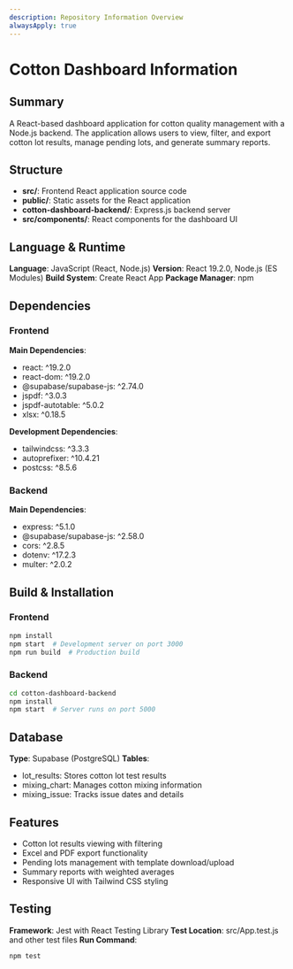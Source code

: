 ```yaml
---
description: Repository Information Overview
alwaysApply: true
---
```


# Cotton Dashboard Information

## Summary
A React-based dashboard application for cotton quality management with a Node.js backend. The application allows users to view, filter, and export cotton lot results, manage pending lots, and generate summary reports.

## Structure
- **src/**: Frontend React application source code
- **public/**: Static assets for the React application
- **cotton-dashboard-backend/**: Express.js backend server
- **src/components/**: React components for the dashboard UI

## Language & Runtime
**Language**: JavaScript (React, Node.js)
**Version**: React 19.2.0, Node.js (ES Modules)
**Build System**: Create React App
**Package Manager**: npm

## Dependencies

### Frontend
**Main Dependencies**:
- react: ^19.2.0
- react-dom: ^19.2.0
- @supabase/supabase-js: ^2.74.0
- jspdf: ^3.0.3
- jspdf-autotable: ^5.0.2
- xlsx: ^0.18.5

**Development Dependencies**:
- tailwindcss: ^3.3.3
- autoprefixer: ^10.4.21
- postcss: ^8.5.6

### Backend
**Main Dependencies**:
- express: ^5.1.0
- @supabase/supabase-js: ^2.58.0
- cors: ^2.8.5
- dotenv: ^17.2.3
- multer: ^2.0.2

## Build & Installation

### Frontend
```bash
npm install
npm start  # Development server on port 3000
npm run build  # Production build
```

### Backend
```bash
cd cotton-dashboard-backend
npm install
npm start  # Server runs on port 5000
```

## Database
**Type**: Supabase (PostgreSQL)
**Tables**:
- lot_results: Stores cotton lot test results
- mixing_chart: Manages cotton mixing information
- mixing_issue: Tracks issue dates and details

## Features
- Cotton lot results viewing with filtering
- Excel and PDF export functionality
- Pending lots management with template download/upload
- Summary reports with weighted averages
- Responsive UI with Tailwind CSS styling

## Testing
**Framework**: Jest with React Testing Library
**Test Location**: src/App.test.js and other test files
**Run Command**:
```bash
npm test
```